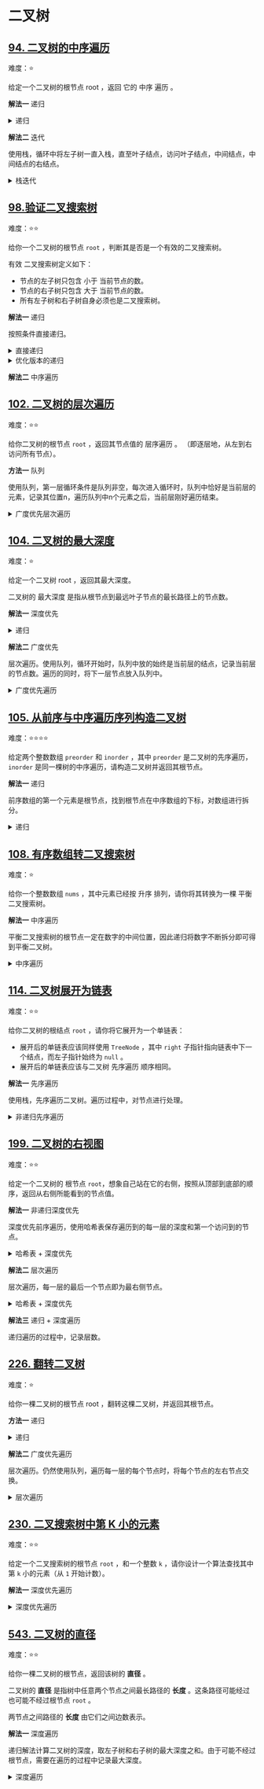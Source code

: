# 二叉树

## [94. 二叉树的中序遍历](https://leetcode.cn/problems/binary-tree-inorder-traversal)

难度：⭐️

给定一个二叉树的根节点 root ，返回 它的 中序 遍历 。

**解法一** 递归

<details>
  <summary>递归</summary>
  
  ```java
  public List<Integer> inorderTraversal(TreeNode root) {
        List<Integer> res = new ArrayList<>();
        traversal(res, root);
        return res;
    }

    private void traversal(List<Integer> list, TreeNode root) {
        if (root == null) {
            return;
        }
        if (root.left != null) {
            traversal(list, root.left);
        }
        list.add(root.val);
        if (root.right != null) {
            traversal(list, root.right);
        }
    }
  ```

</details>


**解法二** 迭代

使用栈，循环中将左子树一直入栈，直至叶子结点，访问叶子结点，中间结点，中间结点的右结点。

<details>
  <summary>栈迭代</summary>

  ```java
    public List<Integer> inorderTraversal(TreeNode root) {
        List<Integer> res = new ArrayList<>();
        Stack<TreeNode> stack = new Stack<>();
        while(!stack.isEmpty() || root != null) {
            while (root != null) {
                stack.push(root);
                root = root.left;
            }
            root = stack.pop();
            res.add(root.val);
            root = root.right;
        }
        return res;
    }
  ```
</details>

## [98.验证二叉搜索树](https://leetcode.cn/problems/validate-binary-search-tree)

难度：⭐️⭐️

给你一个二叉树的根节点 `root` ，判断其是否是一个有效的二叉搜索树。

有效 二叉搜索树定义如下：

- 节点的左子树只包含 小于 当前节点的数。
- 节点的右子树只包含 大于 当前节点的数。
- 所有左子树和右子树自身必须也是二叉搜索树。

**解法一** 递归

按照条件直接递归。

<details>
  <summary>直接递归</summary>
  
  ```java
  public boolean isValidBST(TreeNode root) {
        if (root == null) {
            return true;
        }
        boolean isLeftBst = true;
        if (root.left != null) {
            int maxLeft = max(root.left);
            if (maxLeft >= root.val) {
                return false;
            }
        }
        if (root.right != null) {
            int minRight = min(root.right);
            if (minRight <= root.val) {
                return false;
            }
        }
        return isValidBST(root.left) && isValidBST(root.right);
    }

    private int min(TreeNode root) {
        if (root == null) {
            return Integer.MAX_VALUE;
        }
        int value = root.val;
        int min = Math.min(min(root.left), min(root.right));
        return Math.min(min, value);
    }

    private int max(TreeNode root) {
        if (root == null) {
            return Integer.MIN_VALUE;
        }
        int value = root.val;
        int max = Math.max(max(root.left), max(root.right));
        return Math.max(max, value);
    }
  ```
</details>

<details>
  <summary>优化版本的递归</summary>

  ```java
  ```
</details>

**解法二** 中序遍历

## [102. 二叉树的层次遍历](https://leetcode.cn/problems/binary-tree-level-order-traversal)

难度：⭐️⭐️

给你二叉树的根节点 `root` ，返回其节点值的 层序遍历 。 （即逐层地，从左到右访问所有节点）。

**方法一** 队列

使用队列，第一层循环条件是队列非空，每次进入循环时，队列中恰好是当前层的元素，记录其位置n，遍历队列中n个元素之后，当前层刚好遍历结束。

<details>
  <summary>广度优先层次遍历</summary>

  ```java
    public List<List<Integer>> levelOrder(TreeNode root) {
        List<List<Integer>> list = new ArrayList<>();
        if (root == null) {
            return list;
        }
        Queue<TreeNode> queue = new LinkedList<>();
        queue.offer(root);
        while (!queue.isEmpty()) {
            int size = queue.size();
            List<Integer> layer = new ArrayList<>();
            for (int i = 0; i < size; i++) {
                TreeNode node = queue.poll();
                layer.add(node.val);
                if (node.left != null) {
                    queue.add(node.left);
                }
                if (node.right != null) {
                    queue.add(node.right);
                }
            }
            if (!layer.isEmpty()) {
                list.add(layer);
            }
        }
        return list;
    }
  ```

</details>


## [104. 二叉树的最大深度](https://leetcode.cn/problems/maximum-depth-of-binary-tree)

难度：⭐️

给定一个二叉树 root ，返回其最大深度。

二叉树的 最大深度 是指从根节点到最远叶子节点的最长路径上的节点数。

**解法一** 深度优先

<details>
  <summary>递归</summary>

  ```java
    public int maxDepth(TreeNode root) {
      return root == null ? 0 : Math.max(maxDepth(root.left), maxDepth(root.right)) + 1;
    }
  ```
</details>

**解法二** 广度优先

层次遍历。使用队列，循环开始时，队列中放的始终是当前层的结点，记录当前层的节点数。遍历的同时，将下一层节点放入队列中。

<details>
  <summary>广度优先遍历</summary>

  ```java
  public int maxDepth(TreeNode root) {
        if (root == null) {
            return 0;
        }
        Queue<TreeNode> queue = new LinkedList<>();
        queue.offer(root);
        int depth = 0;
        while (!queue.isEmpty()) {
            int size = queue.size();
            for (int i = 0; i < size; i++) {
                TreeNode node = queue.poll();
                if (node.left != null) {
                    queue.offer(node.left);
                }
                if (node.right != null) {
                    queue.offer(node.right);
                }
            }
            depth++;
        }
        return depth;
    }
  ```
</details>

## [105. 从前序与中序遍历序列构造二叉树](https://leetcode.cn/problems/construct-binary-tree-from-preorder-and-inorder-traversal)

难度：⭐️⭐️⭐️⭐️

给定两个整数数组 `preorder` 和 `inorder` ，其中 `preorder` 是二叉树的先序遍历， `inorder` 是同一棵树的中序遍历，请构造二叉树并返回其根节点。

**解法一** 递归

前序数组的第一个元素是根节点，找到根节点在中序数组的下标，对数组进行拆分。

<details>
  <summary>递归</summary>

  ```java
    public TreeNode buildTree(int[] preorder, int[] inorder) {
        return buildTree(preorder, 0, preorder.length - 1, inorder, 0, inorder.length - 1);
    }

    private TreeNode buildTree(int[] preorder, int preStart, int preEnd, int[] inorder, int inStart, int inEnd) {
        if (preStart > preEnd) {
            return null;
        }
        TreeNode root = new TreeNode(preorder[preStart]);
        int mid = inStart;
        while (inorder[mid] != root.val) {
            mid++;
        }
        int leftLength = mid - inStart;
        int rightSize = inEnd - mid;
        //[ [...] mid [...]]
        root.left = buildTree(preorder, preStart + 1, preStart + leftLength, inorder, inStart, mid - 1);
        root.right = buildTree(preorder, preStart + 1 + leftLength, preEnd, inorder, mid + 1, inEnd);
        return root;
    }
  ```
</details>

## [108. 有序数组转二叉搜索树](https://leetcode.cn/problems/convert-sorted-array-to-binary-search-tree)

难度：⭐️

给你一个整数数组 `nums` ，其中元素已经按 升序 排列，请你将其转换为一棵 平衡 二叉搜索树。

**解法一** 中序遍历

平衡二叉搜索树的根节点一定在数字的中间位置，因此递归将数字不断拆分即可得到平衡二叉树。

<details>
  <summary>中序遍历</summary>

  ```java
    public TreeNode sortedArrayToBST(int[] nums) {
        return bst(nums, 0, nums.length - 1);
    }

    private TreeNode bst(int[] nums, int left, int right) {
        if (left > right) {
            return null;
        }
        int mid = (left + right) / 2;
        TreeNode root = new TreeNode(nums[mid]);
        root.left = bst(nums, left, mid - 1);
        root.right = bst(nums, mid + 1, right);
        return root;
    }
  ```
</details>

## [114. 二叉树展开为链表](https://leetcode.cn/problems/flatten-binary-tree-to-linked-list)

难度：⭐️⭐️

给你二叉树的根结点 `root` ，请你将它展开为一个单链表：

- 展开后的单链表应该同样使用 `TreeNode` ，其中 `right` 子指针指向链表中下一个结点，而左子指针始终为 `null` 。
- 展开后的单链表应该与二叉树 先序遍历 顺序相同。

**解法一** 先序遍历

使用栈，先序遍历二叉树。遍历过程中，对节点进行处理。

<details>
  <summary>非递归先序遍历</summary>

  ```java
    public void flatten(TreeNode root) {
        if (root == null) {
            return;
        }
        TreeNode dummy = new TreeNode(-1);
        TreeNode p = dummy;
        dummy.right = root;
        Deque<TreeNode> stack = new LinkedList<>();
        stack.push(root);
        while(!stack.isEmpty()) {
            TreeNode node = stack.pop();
            p.right = node;
            p.left = null;
            if (node.right != null) {
                stack.push(node.right);
            }
            if (node.left != null) {
                stack.push(node.left);
            }
            p = p.right;
        }
    }
  ```
</details>

## [199. 二叉树的右视图](https://leetcode.cn/problems/binary-tree-right-side-view)

难度：⭐️⭐️

给定一个二叉树的 根节点 `root`，想象自己站在它的右侧，按照从顶部到底部的顺序，返回从右侧所能看到的节点值。

**解法一** 非递归深度优先

深度优先前序遍历，使用哈希表保存遍历到的每一层的深度和第一个访问到的节点。

<details>
  <summary>哈希表 + 深度优先</summary>

  ```java
    public List<Integer> rightSideView(TreeNode root) {
        if (root == null) {
            return new ArrayList<>();
        }
        Deque<TreeNode> stack = new ArrayDeque<>();
        Deque<Integer> depthStack = new ArrayDeque<>();
        Map<Integer, Integer> map = new LinkedHashMap<>();
        TreeNode p = root;
        stack.push(root);
        depthStack.push(0);
        while(!stack.isEmpty()) {
            TreeNode node = stack.pop();
            int depth = depthStack.pop();
            if (!map.containsKey(depth)) {
                map.put(depth, node.val);
            }
            if (node.left != null) {
                stack.push(node.left);
                depthStack.push(depth + 1);
            }
            if (node.right != null) {
                stack.push(node.right);
                depthStack.push(depth + 1);
            }
        }
        return new ArrayList<>(map.values());
    }
  ```
</details>

**解法二** 层次遍历

层次遍历，每一层的最后一个节点即为最右侧节点。

<details>
  <summary>哈希表 + 深度优先</summary>

  ```java
    public List<Integer> rightSideView(TreeNode root) {
        List<Integer> list = new LinkedList<>();
        if (root == null) {
            return list;
        }
        Queue<TreeNode> queue = new LinkedList<>();
        queue.offer(root);
        while(!queue.isEmpty()) {
            int size = queue.size();
            for (int i = 0; i < size; i++) {
                TreeNode node = queue.poll();
                if (i == size - 1) {
                    list.add(node.val);
                }
                if (node.left != null) {
                    queue.offer(node.left);
                }
                if (node.right != null) {
                    queue.offer(node.right);
                }
            }
        }
        return list;
    }
  ```
</details>

**解法三** 递归 + 深度遍历

递归遍历的过程中，记录层数。


## [226. 翻转二叉树](https://leetcode.cn/problems/invert-binary-tree)

难度：⭐️

给你一棵二叉树的根节点 root ，翻转这棵二叉树，并返回其根节点。

**方法一** 递归

<details>
  <summary>递归</summary>

  ```java
    public TreeNode invertTree(TreeNode root) {
        if (root == null) {
            return root;
        }
        TreeNode left = invertTree(root.right);
        TreeNode right = invertTree(root.left);
        root.left = left;
        root.right = right;
        return root;
    }
  ```
</details>

**解法二** 广度优先遍历

层次遍历。仍然使用队列，遍历每一层的每个节点时，将每个节点的左右节点交换。

<details>
  <summary>层次遍历</summary>

  ```java
    public TreeNode invertTree(TreeNode root) {
        if (root == null) {
            return root;
        }
        Queue<TreeNode> queue = new LinkedList<>();
        queue.offer(root);
        while (!queue.isEmpty()) {
            int size = queue.size();
            for (int i = 0; i < size; i++) {
                TreeNode node = queue.poll();
                TreeNode temp = node.left;
                node.left = node.right;
                node.right = temp;

                if (node.left != null) {
                    queue.offer(node.left);
                }

                if (node.right != null) {
                    queue.offer(node.right);
                }
            }
        }
        return root;
   }
  ```
</details>

## [230. 二叉搜索树中第 K 小的元素](https://leetcode.cn/problems/kth-smallest-element-in-a-bst)

难度：⭐️⭐️

给定一个二叉搜索树的根节点 `root` ，和一个整数 `k` ，请你设计一个算法查找其中第 `k` 小的元素（从 `1` 开始计数）。

**解法一** 深度优先遍历

<details>
  <summary>深度优先遍历</summary>

  ```java
    public int kthSmallest(TreeNode root, int k) {
        Deque<TreeNode> stack = new ArrayDeque<>();
        TreeNode p = root;
        int i = 0;
        stack.push(p);
        while (!stack.isEmpty()) {
            while(p != null) {
                stack.push(p);
                p = p.left;
            }
            TreeNode node = stack.pop();
            i++;
            if (i == k) {
                return node.val;
            }
            p = node.right;
        }
        return -1;
    }
  ```
</details>


## [543. 二叉树的直径](https://leetcode.cn/problems/diameter-of-binary-tree)

难度：⭐️⭐️

给你一棵二叉树的根节点，返回该树的 **直径** 。

二叉树的 **直径** 是指树中任意两个节点之间最长路径的 **长度** 。这条路径可能经过也可能不经过根节点 `root` 。

两节点之间路径的 **长度** 由它们之间边数表示。

**解法一** 深度遍历

递归解法计算二叉树的深度，取左子树和右子树的最大深度之和。由于可能不经过根节点，需要在遍历的过程中记录最大深度。

<details>
  <summary>深度遍历</summary>

  ```java
    private int ans;
    public int diameterOfBinaryTree(TreeNode root) {
        ans = 1;
        depth(root);
        return ans - 1;
    }

    private int depth(TreeNode root) {
        if (root == null) {
            return 0;
        }
        int left = depth(root.left);
        int right = depth(root.right);
        ans = Math.max(ans, left + right + 1);
        return 1 + Math.max(left, right);
    }
  ```

</details>

